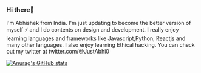 ### Hi there👋

I'm Abhishek from India. I'm just updating to become the better version of myself ⚡ and I do contents on design and development. I really enjoy learning languages and frameworks like Javascript,Python, Reactjs and many other languages. I also enjoy learning Ethical hacking. You can check out my twitter at  twitter.com/@JustAbhi0

[![Anurag's GitHub stats](https://github-readme-stats.vercel.app/api?username=Abhishek)](https://github.com/anuraghazra/github-readme-stats)

